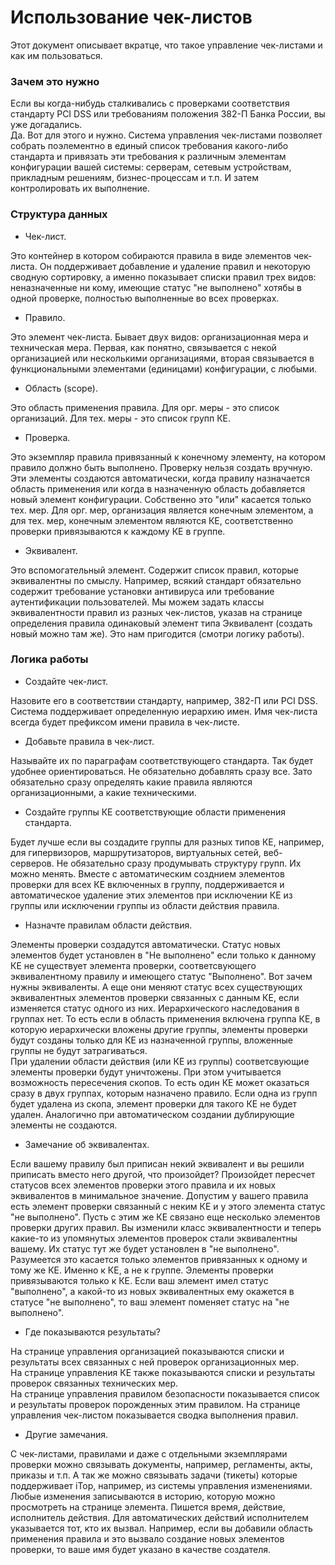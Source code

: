 # Использование чек-листов #

Этот документ описывает вкратце, что такое управление чек-листами и как им пользоваться.

### Зачем это нужно ###

Если вы когда-нибудь сталкивались с проверками соответствия стандарту PCI DSS или требованиям положения 382-П Банка России, вы уже догадались.  
Да. Вот для этого и нужно. Система управления чек-листами позволяет собрать поэлементно в единый список требования какого-либо стандарта и привязать эти требования к различным элементам конфигурации вашей системы: серверам, сетевым устройствам, прикладным решениям, бизнес-процессам и т.п. И затем контролировать их выполнение.

### Структура данных ###

* Чек-лист.

Это контейнер в котором собираются правила в виде элементов чек-листа. Он поддерживает добавление и удаление правил и некоторую сводную сортировку, а именно показывает списки правил трех видов: неназначенные ни кому, имеющие статус "не выполнено" хотябы в одной проверке, полностью выполненные во всех проверках.
* Правило.

Это элемент чек-листа. Бывает двух видов: организационная мера и техническая мера. Первая, как понятно, связывается с некой организацией или несколькими организациями, вторая связывается в функциональными элементами (единицами) конфигурации, с любыми.
* Область (scope).

Это область применения правила. Для орг. меры - это список организаций. Для тех. меры - это список групп КЕ.
* Проверка.

Это экземпляр правила привязанный к конечному элементу, на котором правило должно быть выполнено. Проверку нельзя создать вручную. Эти элементы создаются автоматически, когда правилу назначается область применения или когда в назначенную область добавляется новый элемент конфигурации. Собственно это "или" касается только тех. мер. Для орг. мер, организация является конечным элементом, а для тех. мер, конечным элементом являются КЕ, соответственно проверки привязываются к каждому КЕ в группе.
* Эквивалент.

Это вспомогательный элемент. Содержит список правил, которые эквивалентны по смыслу. Например, всякий стандарт обязательно содержит требование установки антивируса или требование аутентификации пользователей. Мы можем задать классы эквивалентности правил из разных чек-листов, указав на странице определения правила одинаковый элемент типа Эквивалент (создать новый можно там же). Это нам пригодится (смотри логику работы).

### Логика работы ###

* Создайте чек-лист.

Назовите его в соответствии стандарту, например, 382-П или PCI DSS. Система поддерживает определенную иерархию имен. Имя чек-листа всегда будет префиксом имени правила в чек-листе.
* Добавьте правила в чек-лист.

Называйте их по параграфам соответствующего стандарта. Так будет удобнее ориентироваться. Не обязательно добавлять сразу все. Зато обязательно сразу определять какие правила являются организационными, а какие техническими.
* Создайте группы КЕ соответствующие области применения стандарта.

Будет лучше если вы создадите группы для разных типов КЕ, например, для гипервизоров, маршрутизаторов, виртуальных сетей, веб-серверов. Не обязательно сразу продумывать структуру групп. Их можно менять. Вместе с автоматическим созднием элементов проверки для всех КЕ включенных в группу, поддерживается и автоматическое удаление этих элементов при исключении КЕ из группы или исключении группы из области действия правила.
* Назначте правилам области действия.

Элементы проверки создадутся автоматически. Статус новых элементов будет установлен в "Не выполнено" если только к данному КЕ не существует элемента проверки, соответсвующего эквивалентному правилу и имеющего статус "Выполнено". Вот зачем нужны эквиваленты. А еще они меняют статус всех существующих эквивалентных элементов проверки связанных с данным КЕ, если изменяется статус одного из них. Иерархического наследования в группах нет. То есть если в область применения включена группа КЕ, в которую иерархически вложены другие группы, элементы проверки будут созданы только для КЕ из назначенной группы, вложенные группы не будут затрагиваться.  
При удалении области действия (или КЕ из группы) соответсвующие элементы проверки будут уничтожены. При этом учитывается возможность пересечения скопов. То есть один КЕ может оказаться сразу в двух группах, которым назначено правило. Если одна из групп будет удалена из скопа, элемент проверки для такого КЕ не будет удален. Аналогично при автоматическом создании дублирующие элементы не создаются.
* Замечание об эквивалентах.

Если вашему правилу был приписан некий эквивалент и вы решили приписать вместо него другой, что произойдет? Произойдет пересчет статусов всех элементов проверки этого правила и их новых эквивалентов в минимальное значение. Допустим у вашего правила есть элемент проверки связанный с неким КЕ и у этого элемента статус "не выполнено". Пусть с этим же КЕ связано еще несколько элементов проверки других правил. Вы изменили класс эквивалентности и теперь какие-то из упомянутых элементов проверок стали эквивалентны вашему. Их статус тут же будет установлен в "не выполнено". Разумеется это касается только элементов привязанных к одному и тому же КЕ. Именно к КЕ, а не к группе. Элементы проверки привязываются только к КЕ. Если ваш элемент имел статус "выполнено", а какой-то из новых эквивалентных ему окажется в статусе "не выполнено", то ваш элемент поменяет статус на "не выполнено".
* Где показываются результаты?

На странице управления организацией показываются списки и результаты всех связанных с ней проверок организационных мер.  
На странице управления КЕ также показываются списки и результаты проверок связанных технических мер.  
На странице управления правилом безопасности показывается список и результаты проверок порожденных этим правилом.
На странице управления чек-листом показывается сводка выполнения правил.
* Другие замечания.

С чек-листами, правилами и даже с отдельными экземплярами проверки можно связывать документы, например, регламенты, акты, приказы и т.п. А так же можно связывать задачи (тикеты) которые поддерживает iTop, например, из системы управления изменениями. 
Любые изменения записываются в историю, которую можно просмотреть на странице элемента. Пишется время, действие, исполнитель действия. Для автоматических действий исполнителем указывается тот, кто их вызвал. Например, если вы добавили область применения правила и это вызвало создание новых элементов проверки, то ваше имя будет указано в качестве создателя.

